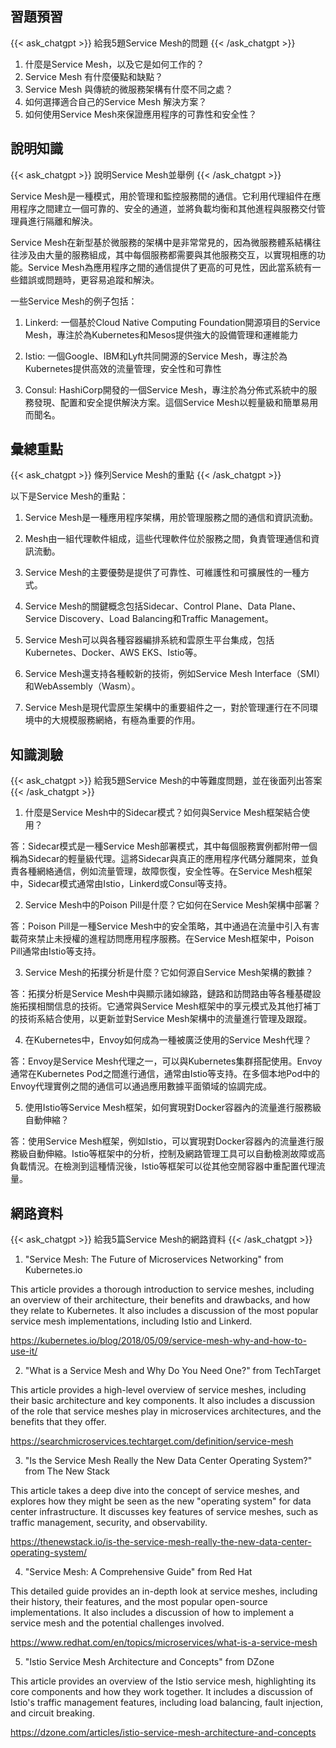 ## 習題預習
{{< ask_chatgpt >}}
給我5題Service Mesh的問題
{{< /ask_chatgpt >}}



1. 什麼是Service Mesh，以及它是如何工作的？ 
2. Service Mesh 有什麼優點和缺點？ 
3. Service Mesh 與傳統的微服務架構有什麼不同之處？ 
4. 如何選擇適合自己的Service Mesh 解決方案？ 
5. 如何使用Service Mesh來保證應用程序的可靠性和安全性？   

## 說明知識
{{< ask_chatgpt >}}
說明Service Mesh並舉例
{{< /ask_chatgpt >}}



Service Mesh是一種模式，用於管理和監控服務間的通信。它利用代理組件在應用程序之間建立一個可靠的、安全的通道，並將負載均衡和其他進程與服務交付管理員進行隔離和解決。

Service Mesh在新型基於微服務的架構中是非常常見的，因為微服務體系結構往往涉及由大量的服務組成，其中每個服務都需要與其他服務交互，以實現相應的功能。Service Mesh為應用程序之間的通信提供了更高的可見性，因此當系統有一些錯誤或問題時，更容易追蹤和解決。

一些Service Mesh的例子包括：

1. Linkerd: 一個基於Cloud Native Computing Foundation開源項目的Service Mesh，專注於為Kubernetes和Mesos提供強大的設備管理和運維能力

2. Istio: 一個Google、IBM和Lyft共同開源的Service Mesh，專注於為Kubernetes提供高效的流量管理，安全性和可靠性

3. Consul: HashiCorp開發的一個Service Mesh，專注於為分佈式系統中的服務發現、配置和安全提供解決方案。這個Service Mesh以輕量級和簡單易用而聞名。   

## 彙總重點
{{< ask_chatgpt >}}
條列Service Mesh的重點
{{< /ask_chatgpt >}}



以下是Service Mesh的重點：

1. Service Mesh是一種應用程序架構，用於管理服務之間的通信和資訊流動。

2. Mesh由一組代理軟件組成，這些代理軟件位於服務之間，負責管理通信和資訊流動。

3. Service Mesh的主要優勢是提供了可靠性、可維護性和可擴展性的一種方式。

4. Service Mesh的關鍵概念包括Sidecar、Control Plane、Data Plane、Service Discovery、Load Balancing和Traffic Management。

5. Service Mesh可以與各種容器編排系統和雲原生平台集成，包括Kubernetes、Docker、AWS EKS、Istio等。

6. Service Mesh還支持各種較新的技術，例如Service Mesh Interface（SMI）和WebAssembly（Wasm）。

7. Service Mesh是現代雲原生架構中的重要組件之一，對於管理運行在不同環境中的大規模服務網絡，有極為重要的作用。   

## 知識測驗
{{< ask_chatgpt >}}
給我5題Service Mesh的中等難度問題，並在後面列出答案
{{< /ask_chatgpt >}}



1. 什麼是Service Mesh中的Sidecar模式？如何與Service Mesh框架結合使用？

答：Sidecar模式是一種Service Mesh部署模式，其中每個服務實例都附帶一個稱為Sidecar的輕量級代理。這將Sidecar與真正的應用程序代碼分離開來，並負責各種網絡通信，例如流量管理，故障恢復，安全性等。在Service Mesh框架中，Sidecar模式通常由Istio，Linkerd或Consul等支持。

2. Service Mesh中的Poison Pill是什麼？它如何在Service Mesh架構中部署？

答：Poison Pill是一種Service Mesh中的安全策略，其中通過在流量中引入有害載荷來禁止未授權的進程訪問應用程序服務。在Service Mesh框架中，Poison Pill通常由Istio等支持。

3. Service Mesh的拓撲分析是什麼？它如何源自Service Mesh架構的數據？

答：拓撲分析是Service Mesh中與顯示諸如線路，鏈路和訪問路由等各種基礎設施拓撲相關信息的技術。它通常與Service Mesh框架中的享元模式及其他打補丁的技術系結合使用，以更新並對Service Mesh架構中的流量進行管理及跟蹤。

4. 在Kubernetes中，Envoy如何成為一種被廣泛使用的Service Mesh代理？

答：Envoy是Service Mesh代理之一，可以與Kubernetes集群搭配使用。Envoy通常在Kubernetes Pod之間進行通信，通常由Istio等支持。在多個本地Pod中的Envoy代理實例之間的通信可以通過應用數據平面領域的協調完成。

5. 使用Istio等Service Mesh框架，如何實現對Docker容器內的流量進行服務級自動伸縮？

答：使用Service Mesh框架，例如Istio，可以實現對Docker容器內的流量進行服務級自動伸縮。Istio等框架中的分析，控制及網路管理工具可以自動檢測故障或高負載情況。在檢測到這種情況後，Istio等框架可以從其他空閒容器中重配置代理流量。   

## 網路資料
{{< ask_chatgpt >}}
給我5篇Service Mesh的網路資料
{{< /ask_chatgpt >}}



1. "Service Mesh: The Future of Microservices Networking" from Kubernetes.io

This article provides a thorough introduction to service meshes, including an overview of their architecture, their benefits and drawbacks, and how they relate to Kubernetes. It also includes a discussion of the most popular service mesh implementations, including Istio and Linkerd.

https://kubernetes.io/blog/2018/05/09/service-mesh-why-and-how-to-use-it/

2. "What is a Service Mesh and Why Do You Need One?" from TechTarget

This article provides a high-level overview of service meshes, including their basic architecture and key components. It also includes a discussion of the role that service meshes play in microservices architectures, and the benefits that they offer.

https://searchmicroservices.techtarget.com/definition/service-mesh

3. "Is the Service Mesh Really the New Data Center Operating System?" from The New Stack

This article takes a deep dive into the concept of service meshes, and explores how they might be seen as the new "operating system" for data center infrastructure. It discusses key features of service meshes, such as traffic management, security, and observability.

https://thenewstack.io/is-the-service-mesh-really-the-new-data-center-operating-system/

4. "Service Mesh: A Comprehensive Guide" from Red Hat

This detailed guide provides an in-depth look at service meshes, including their history, their features, and the most popular open-source implementations. It also includes a discussion of how to implement a service mesh and the potential challenges involved.

https://www.redhat.com/en/topics/microservices/what-is-a-service-mesh

5. "Istio Service Mesh Architecture and Concepts" from DZone

This article provides an overview of the Istio service mesh, highlighting its core components and how they work together. It includes a discussion of Istio's traffic management features, including load balancing, fault injection, and circuit breaking.

https://dzone.com/articles/istio-service-mesh-architecture-and-concepts   

